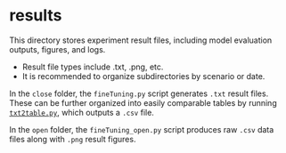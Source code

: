 # results

This directory stores experiment result files, including model evaluation outputs, figures, and logs.

- Result file types include .txt, .png, etc.
- It is recommended to organize subdirectories by scenario or date.

In the `close` folder, the `fineTuning.py` script generates `.txt` result files. These can be further organized into easily comparable tables by running [`txt2table.py`](close/txt2table.py), which outputs a `.csv` file.

In the `open` folder, the `fineTuning_open.py` script produces raw `.csv` data files along with `.png` result figures.
